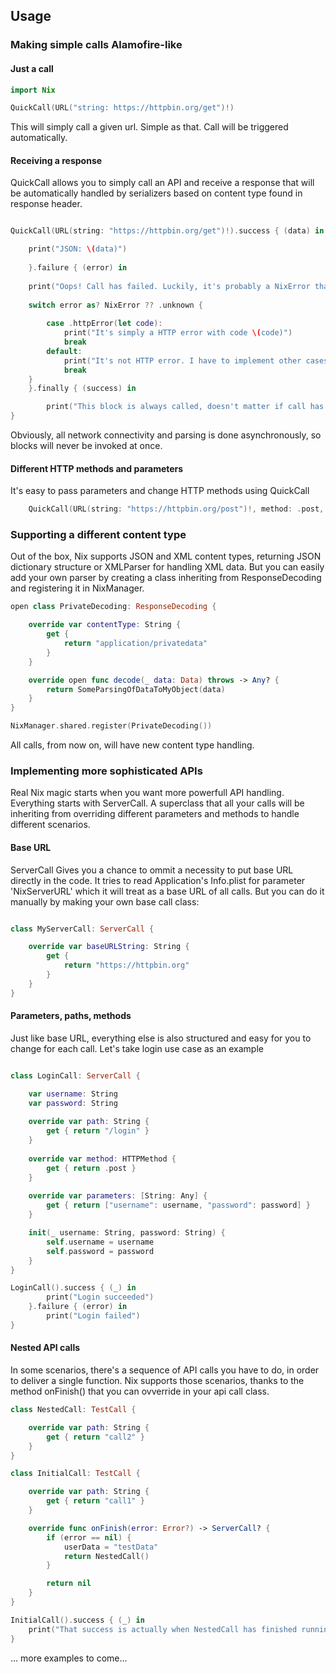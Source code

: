 ## Usage

### Making simple calls Alamofire-like

#### Just a call

```swift
import Nix

QuickCall(URL("string: https://httpbin.org/get")!)
```

This will simply call a given url. Simple as that. Call will be triggered automatically.

#### Receiving a response

QuickCall allows you to simply call an API and receive a response that will be automatically handled by serializers based on content type found in response header.

```swift

QuickCall(URL(string: "https://httpbin.org/get")!).success { (data) in

    print("JSON: \(data)")
    
    }.failure { (error) in
    
    print("Oops! Call has failed. Luckily, it's probably a NixError that contains a lot of information what exactly has gone wrong")
    
    switch error as? NixError ?? .unknown {
    
        case .httpError(let code):
            print("It's simply a HTTP error with code \(code)")
            break
        default:
            print("It's not HTTP error. I have to implement other cases handling")
            break
    }
    }.finally { (success) in

        print("This block is always called, doesn't matter if call has succeeded of failed. Just carries information if it did in success flag: \(success)")
}
```

Obviously, all network connectivity and parsing is done asynchronously, so blocks will never be invoked at once.

#### Different HTTP methods and parameters

It's easy to pass parameters and change HTTP methods using QuickCall

```swift
    QuickCall(URL(string: "https://httpbin.org/post")!, method: .post, parameters: ["stringTest": "test", "numberTest": 2])
```

### Supporting a different content type

Out of the box, Nix supports JSON and XML content types, returning JSON dictionary structure or XMLParser for handling XML data. But you can easily add your own parser by creating a class inheriting from ResponseDecoding and registering it in NixManager.

```swift
open class PrivateDecoding: ResponseDecoding {

    override var contentType: String {
        get {
            return "application/privatedata"
        }
    }

    override open func decode(_ data: Data) throws -> Any? {
        return SomeParsingOfDataToMyObject(data)
    }
}

NixManager.shared.register(PrivateDecoding())
```

All calls, from now on, will have new content type handling.

### Implementing more sophisticated APIs

Real Nix magic starts when you want more powerfull API handling. Everything starts with ServerCall. A superclass that all your calls will be inheriting from overriding different parameters and methods to handle different scenarios.

#### Base URL

ServerCall Gives you a chance to ommit a necessity to put base URL directly in the code. It tries to read Application's Info.plist for parameter 'NixServerURL' which it will treat as a base URL of all calls. But you can do it manually by making your own base call class:

```swift

class MyServerCall: ServerCall {

    override var baseURLString: String {
        get {
            return "https://httpbin.org"
        }
    }
}
```

#### Parameters, paths, methods

Just like base URL, everything else is also structured and easy for you to change for each call. Let's take login use case as an example

```swift

class LoginCall: ServerCall {

    var username: String
    var password: String
    
    override var path: String {
        get { return "/login" }
    }
    
    override var method: HTTPMethod {
        get { return .post }
    }
    
    override var parameters: [String: Any] {
        get { return ["username": username, "password": password] }
    }

    init(_ username: String, password: String) {
        self.username = username
        self.password = password
    }
}

LoginCall().success { (_) in
        print("Login succeeded")
    }.failure { (error) in
        print("Login failed")
}
```

#### Nested API calls

In some scenarios, there's a sequence of API calls you have to do, in order to deliver a single function. Nix supports those scenarios, thanks to the method onFinish() that you can ovverride in your api call class.

```swift
class NestedCall: TestCall {

    override var path: String {
        get { return "call2" }
    }
}

class InitialCall: TestCall {

    override var path: String {
        get { return "call1" }
    }

    override func onFinish(error: Error?) -> ServerCall? {
        if (error == nil) {
            userData = "testData"
            return NestedCall()
        }

        return nil
    }
}

InitialCall().success { (_) in
    print("That success is actually when NestedCall has finished running and parsing results")
}
```

... more examples to come...
